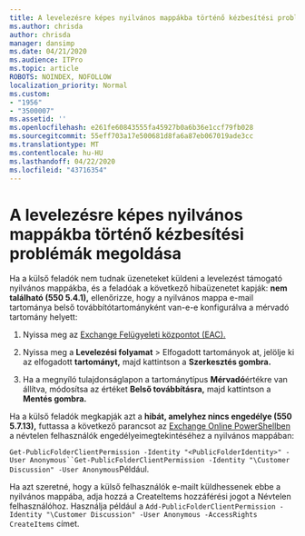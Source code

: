 ```yaml
---
title: A levelezésre képes nyilvános mappákba történő kézbesítési problémák megoldása
ms.author: chrisda
author: chrisda
manager: dansimp
ms.date: 04/21/2020
ms.audience: ITPro
ms.topic: article
ROBOTS: NOINDEX, NOFOLLOW
localization_priority: Normal
ms.custom:
- "1956"
- "3500007"
ms.assetid: ''
ms.openlocfilehash: e261fe60843555fa45927b0a6b36e1ccf79fb028
ms.sourcegitcommit: 55eff703a17e500681d8fa6a87eb067019ade3cc
ms.translationtype: MT
ms.contentlocale: hu-HU
ms.lasthandoff: 04/22/2020
ms.locfileid: "43716354"
---
```

# <a name="fix-email-delivery-issues-to-mail-enabled-public-folders"></a>A levelezésre képes nyilvános mappákba történő kézbesítési problémák megoldása

Ha a külső feladók nem tudnak üzeneteket küldeni a levelezést támogató nyilvános mappákba, és a feladóak a következő hibaüzenetet kapják: **nem található (550 5.4.1),** ellenőrizze, hogy a nyilvános mappa e-mail tartománya belső továbbítótartományként van-e-e konfigurálva a mérvadó tartomány helyett:

1. Nyissa meg az [Exchange Felügyeleti központot (EAC).](https://docs.microsoft.com/Exchange/exchange-admin-center)

2. Nyissa meg a **Levelezési folyamat** \> Elfogadott tartományok at, jelölje ki az elfogadott **tartományt,** majd kattintson a **Szerkesztés gombra.**

3. Ha a megnyíló tulajdonságlapon a tartománytípus **Mérvadó**értékre van állítva, módosítsa az értéket **Belső továbbításra,** majd kattintson a **Mentés gombra.**

Ha a külső feladók megkapják azt a **hibát, amelyhez nincs engedélye (550 5.7.13),** futtassa a következő parancsot az [Exchange Online PowerShellben](https://docs.microsoft.com/powershell/exchange/exchange-online/connect-to-exchange-online-powershell/connect-to-exchange-online-powershell) a névtelen felhasználók engedélyeimegtekintéséhez a nyilvános mappában:

`Get-PublicFolderClientPermission -Identity "<PublicFolderIdentity>" -User Anonymous``Get-PublicFolderClientPermission -Identity "\Customer Discussion" -User Anonymous`Például.

Ha azt szeretné, hogy a külső felhasználók e-mailt küldhessenek ebbe a nyilvános mappába, adja hozzá a CreateItems hozzáférési jogot a Névtelen felhasználóhoz. Használja például a `Add-PublicFolderClientPermission -Identity "\Customer Discussion" -User Anonymous -AccessRights CreateItems` címet.
